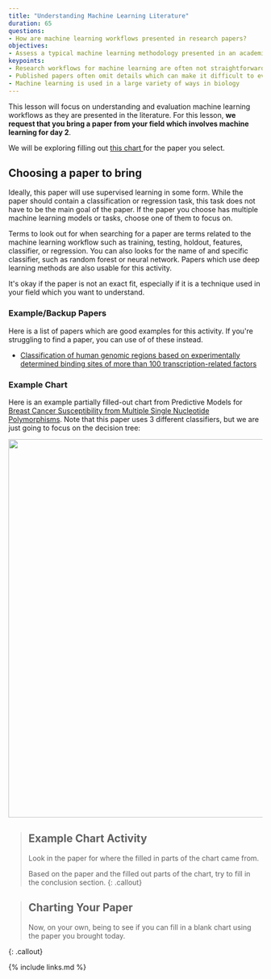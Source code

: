 ```yaml
---
title: "Understanding Machine Learning Literature"
duration: 65
questions:
- How are machine learning workflows presented in research papers?
objectives:
- Assess a typical machine learning methodology presented in an academic paper
keypoints:
- Research workflows for machine learning are often not straightforward
- Published papers often omit details which can make it difficult to evaluate machine learning workflows
- Machine learning is used in a large variety of ways in biology
---
```


This lesson will focus on understanding and evaluation machine learning workflows as they are presented in the literature. 
For this lesson, __we request that you bring a paper from your field which involves machine learning for day 2__.

We will be exploring filling out  <a href="https://raw.githubusercontent.com/gitter-lab/ml-bio-workshop/gh-pages/assets/assessmentChartV2form.pdf" download>  this chart </a> for the paper you select. 

## Choosing a paper to bring

Ideally, this paper will use supervised learning in some form. 
While the paper should contain a classification or regression task, this task does not have to be the main goal of the paper. 
If the paper you choose has multiple machine learning models or tasks, choose one of them to focus on. 

Terms to look out for when searching for a paper are terms related to the machine learning workflow such as training, testing, holdout, features, classifier, or regression. 
You can also looks for the name of and specific classifier, such as random forest or neural network. 
Papers which use deep learning methods are also usable for this activity.

It's okay if the paper is not an exact fit, especially if it is a technique used in your field which you want to understand.

### Example/Backup Papers

Here is a list of papers which are good examples for this activity. 
If you're struggling to find a paper, you can use of of these instead.

- [Classification of human genomic regions based on experimentally determined binding sites of more than 100 transcription-related factors](https://genomebiology.biomedcentral.com/articles/10.1186/gb-2012-13-9-r48#Sec21)

### Example Chart

Here is an example partially filled-out chart from Predictive Models for [Breast Cancer Susceptibility from Multiple Single Nucleotide Polymorphisms](https://clincancerres.aacrjournals.org/content/clincanres/10/8/2725.full.pdf). 
Note that this paper uses 3 different classifiers, but we are just going to focus on the decision tree:

<a href="https://raw.githubusercontent.com/gitter-lab/ml-bio-workshop/gh-pages/assets/partial_filled_assessmentChartV2form.pdf" download>
  <img src="https://raw.githubusercontent.com/gitter-lab/ml-bio-workshop/gh-pages/assets/partial_form_assessmentChartV2.png" width="750">
</a>

> ## Example Chart Activity
>
> Look in the paper for where the filled in parts of the chart came from.
>
> Based on the paper and the filled out parts of the chart, try to fill in the conclusion section.
{: .callout}

> ## Charting Your Paper
>
> Now, on your own, being to see if you can fill in a blank chart using the paper you brought today.
>
{: .callout}

{% include links.md %}

